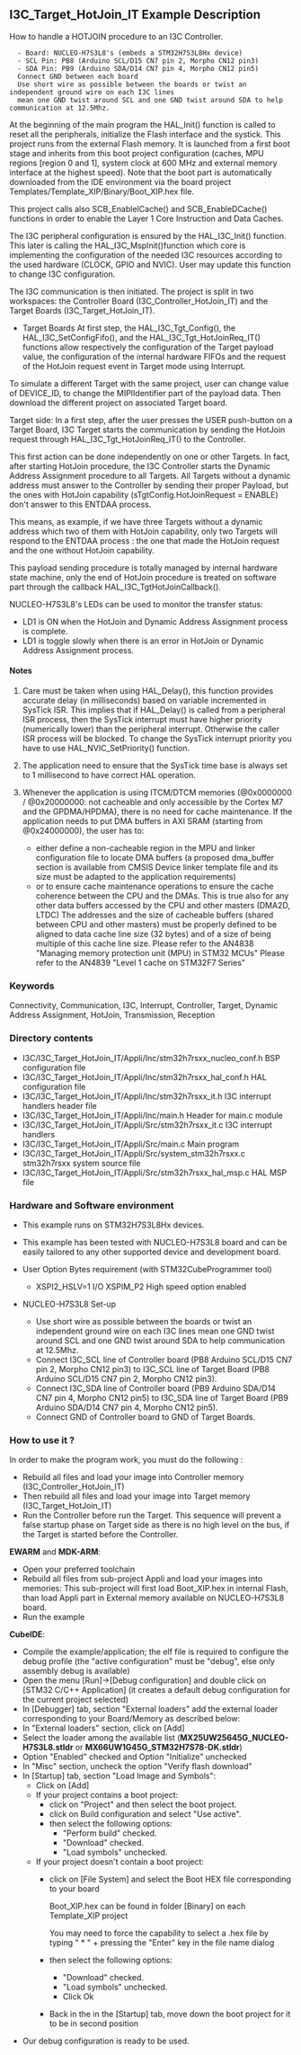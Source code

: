 ## <b>I3C_Target_HotJoin_IT Example Description</b>
How to handle a HOTJOIN procedure to an I3C Controller.

      - Board: NUCLEO-H7S3L8's (embeds a STM32H7S3L8Hx device)
      - SCL Pin: PB8 (Arduino SCL/D15 CN7 pin 2, Morpho CN12 pin3)
      - SDA Pin: PB9 (Arduino SDA/D14 CN7 pin 4, Morpho CN12 pin5)
      Connect GND between each board
      Use short wire as possible between the boards or twist an independent ground wire on each I3C lines
      mean one GND twist around SCL and one GND twist around SDA to help communication at 12.5Mhz.

At the beginning of the main program the HAL_Init() function is called to reset all the peripherals, initialize the
Flash interface and the systick.
This project runs from the external Flash memory. It is launched from a first boot stage and inherits from this boot project
configuration (caches, MPU regions [region 0 and 1], system clock at 600 MHz and external memory interface at the highest speed).
Note that the boot part is automatically downloaded from the IDE environment via the board project Templates/Template_XIP/Binary/Boot_XIP.hex file.

This project calls also SCB_EnableICache() and SCB_EnableDCache() functions in order to enable
the Layer 1 Core Instruction and Data Caches.


The I3C peripheral configuration is ensured by the HAL_I3C_Init() function.
This later is calling the HAL_I3C_MspInit()function which core is implementing the configuration of the needed
I3C resources according to the used hardware (CLOCK, GPIO and NVIC).
User may update this function to change I3C configuration.

The I3C communication is then initiated.
The project is split in two workspaces:
the Controller Board (I3C_Controller_HotJoin_IT) and the Target Boards (I3C_Target_HotJoin_IT).

- Target Boards
  At first step, the HAL_I3C_Tgt_Config(), the HAL_I3C_SetConfigFifo(), and the HAL_I3C_Tgt_HotJoinReq_IT()
  functions allow respectively the configuration of the Target payload value, the configuration of the internal hardware
  FIFOs and the request of the HotJoin request event in Target mode using Interrupt.

To simulate a different Target with the same project, user can change value of DEVICE_ID, to change the MIPIIdentifier
part of the payload data.
Then download the different project on associated Target board.

Target side:
In a first step, after the user presses the USER push-button on a Target Board, I3C Target starts the communication by
sending the HotJoin request through HAL_I3C_Tgt_HotJoinReq_IT() to the Controller.

This first action can be done independently on one or other Targets.
In fact, after starting HotJoin procedure, the I3C Controller starts the Dynamic Address Assignment procedure to all
Targets.
All Targets without a dynamic address must answer to the Controller by sending their proper Payload, but the ones with
HotJoin capability (sTgtConfig.HotJoinRequest = ENABLE) don't answer to this ENTDAA process.

This means, as example, if we have three Targets without a dynamic address which two of them with HotJoin capability,
only two Targets will respond to the ENTDAA process : the one that made the HotJoin request and the one without HotJoin
capability.

This payload sending procedure is totally managed by internal hardware state machine, only the end of
HotJoin procedure is treated on software part through the callback HAL_I3C_TgtHotJoinCallback().

NUCLEO-H7S3L8's LEDs can be used to monitor the transfer status:
 - LD1 is ON when the HotJoin and Dynamic Address Assignment process is complete.
 - LD1 is toggle slowly when there is an error in HotJoin or Dynamic Address Assignment process.

#### <b>Notes</b>

  1. Care must be taken when using HAL_Delay(), this function provides accurate delay (in milliseconds)
      based on variable incremented in SysTick ISR. This implies that if HAL_Delay() is called from
      a peripheral ISR process, then the SysTick interrupt must have higher priority (numerically lower)
      than the peripheral interrupt. Otherwise the caller ISR process will be blocked.
      To change the SysTick interrupt priority you have to use HAL_NVIC_SetPriority() function.

  2. The application need to ensure that the SysTick time base is always set to 1 millisecond
      to have correct HAL operation.

 3. Whenever the application is using ITCM/DTCM memories (@0x0000000 / @0x20000000: not cacheable and only accessible
    by the Cortex M7 and the GPDMA/HPDMA), there is no need for cache maintenance.
    If the application needs to put DMA buffers in AXI SRAM (starting from @0x24000000), the user has to:
    - either define a non-cacheable region in the MPU and linker configuration file to locate DMA buffers
      (a proposed dma_buffer section is available from CMSIS Device linker template file and its size must
      be adapted to the application requirements)
    - or to ensure cache maintenance operations to ensure the cache coherence between the CPU and the DMAs.
    This is true also for any other data buffers accessed by the CPU and other masters (DMA2D, LTDC)
    The addresses and the size of cacheable buffers (shared between CPU and other masters)
    must be properly defined to be aligned to data cache line size (32 bytes) and of a size of being multiple
    of this cache line size.
    Please refer to the AN4838 "Managing memory protection unit (MPU) in STM32 MCUs"
    Please refer to the AN4839 "Level 1 cache on STM32F7 Series"

### <b>Keywords</b>

Connectivity, Communication, I3C, Interrupt, Controller, Target, Dynamic Address Assignment, HotJoin, Transmission,
Reception

### <b>Directory contents</b>

  - I3C/I3C_Target_HotJoin_IT/Appli/Inc/stm32h7rsxx_nucleo_conf.h   BSP configuration file
  - I3C/I3C_Target_HotJoin_IT/Appli/Inc/stm32h7rsxx_hal_conf.h      HAL configuration file
  - I3C/I3C_Target_HotJoin_IT/Appli/Inc/stm32h7rsxx_it.h            I3C interrupt handlers header file
  - I3C/I3C_Target_HotJoin_IT/Appli/Inc/main.h                    Header for main.c module
  - I3C/I3C_Target_HotJoin_IT/Appli/Src/stm32h7rsxx_it.c            I3C interrupt handlers
  - I3C/I3C_Target_HotJoin_IT/Appli/Src/main.c                    Main program
  - I3C/I3C_Target_HotJoin_IT/Appli/Src/system_stm32h7rsxx.c        stm32h7rsxx system source file
  - I3C/I3C_Target_HotJoin_IT/Appli/Src/stm32h7rsxx_hal_msp.c       HAL MSP file

### <b>Hardware and Software environment</b>

  - This example runs on STM32H7S3L8Hx devices.

  - This example has been tested with NUCLEO-H7S3L8 board and can be
    easily tailored to any other supported device and development board.

  - User Option Bytes requirement (with STM32CubeProgrammer tool)

    - XSPI2_HSLV=1     I/O XSPIM_P2 High speed option enabled

  - NUCLEO-H7S3L8 Set-up

    - Use short wire as possible between the boards or twist an independent ground wire on each I3C lines
      mean one GND twist around SCL and one GND twist around SDA to help communication at 12.5Mhz.
    - Connect I3C_SCL line of Controller board (PB8 Arduino SCL/D15 CN7 pin 2, Morpho CN12 pin3) to I3C_SCL line of
      Target Board (PB8 Arduino SCL/D15 CN7 pin 2, Morpho CN12 pin3).
    - Connect I3C_SDA line of Controller board (PB9 Arduino SDA/D14 CN7 pin 4, Morpho CN12 pin5) to I3C_SDA line of
      Target Board (PB9 Arduino SDA/D14 CN7 pin 4, Morpho CN12 pin5).
    - Connect GND of Controller board to GND of Target Boards.

### <b>How to use it ?</b>

In order to make the program work, you must do the following :

 - Rebuild all files and load your image into Controller memory (I3C_Controller_HotJoin_IT)
 - Then rebuild all files and load your image into Target memory (I3C_Target_HotJoin_IT)
 - Run the Controller before run the Target.
 This sequence will prevent a false startup phase on Target side
 as there is no high level on the bus, if the Target is started before the Controller.

**EWARM** and **MDK-ARM**:

 - Open your preferred toolchain
 - Rebuild all files from sub-project Appli and load your images into memories: This sub-project will first load Boot_XIP.hex in internal Flash,
   than load Appli part in External memory available on NUCLEO-H7S3L8 board.
 - Run the example

**CubeIDE**:

 - Compile the example/application; the elf file is required to configure the debug profile (the "active configuration" must be "debug", else only assembly debug is available)
 - Open the menu [Run]->[Debug configuration] and double click on  [STM32 C/C++ Application] (it creates a default debug configuration for the current project selected)
 - In [Debugger] tab, section "External  loaders" add the external loader corresponding to your Board/Memory as described below:
 - In "External loaders" section, click on [Add]
 - Select the loader among the available list (**MX25UW25645G_NUCLEO-H7S3L8.stldr** or **MX66UW1G45G_STM32H7S78-DK.stldr**)
 - Option "Enabled" checked and Option "Initialize" unchecked
 - In "Misc" section, uncheck the option "Verify flash download"
 - In [Startup] tab, section "Load Image and Symbols":
   - Click on [Add]
   - If your project contains a boot project:
     - click on "Project" and then select the boot project.
     - click on Build configuration and select "Use active".
     - then select the following options:
       - "Perform build" checked.
       - "Download" checked.
       - "Load symbols" unchecked.
   - If your project doesn't contain a boot project:
     - click on [File System] and select the Boot HEX file corresponding to your board

        Boot_XIP.hex can be found in folder [Binary] on each Template_XIP project

        You may need to force the capability to select a .hex file by typing " * " + pressing the "Enter" key in the file name dialog

     - then select the following options:
       - "Download"      checked.
       - "Load symbols" unchecked.
       - Click Ok
     - Back in the in the [Startup] tab, move down the boot project for it to be in second position
 - Our debug configuration is ready to be used.
